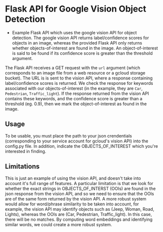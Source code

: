 # Flask API for Google Vision Object Detection
- Example Flask API which uses the google vision API for object detection. The google vision API returns label/confidence scores for objects in an image, whereas the provided Flask API only returns whether objects-of-interest are found in the image. An object-of-interest is said to be found if its confidence score is greater than the threshold argument.

The Flask API receives a GET request with the `url` argument (which corresponds to an image file from a web resource or a gcloud storage bucket). The URL is is sent to the vision API, where a response containing label/confidence scores is returned. We check the response for keywords associated with our objects-of-interest (in the example, they are `Car`, `Pedestrian`, `Traffic_light`). If the response returned from the vision API contains these keywords, and the confidence score is greater than a threshold (eg. 0.9), then we mark the object-of-interest as found in the image. 

## Usage
To be usable, you must place the path to your json crendentials (corresponding to your service account for gcloud's vision API) into the config.py file. In addition, indicate the OBJECTS_OF_INTEREST which you're interested in finding.

## Limitations
This is just an example of using the vision API, and doesn't take into account it's full range of features. A particular limitation is that we look for whether the exact strings in OBJECTS_OF_INTERST (OOIs) are found in the json response from the vision API, and so we need to ensure that the OOIs are of the same form returned by the vision API. A more robust system would allow for word/phrase similarity to be taken into account, for example, the vision API may identify objects such as (Jeep, Woman, Road, Lights), whereas the OOIs are (Car, Pedestrian, Traffic_light). In this case, there will be no matches. By computing word embeddings and identifying similar words, we could create a more robust system.


